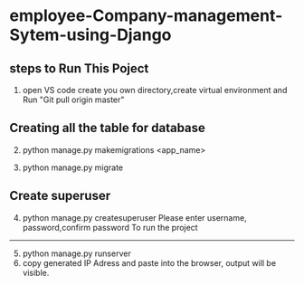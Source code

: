 # employee-Company-management-Sytem-using-Django


steps to Run This Poject
-------------------------

1. open VS code create you own directory,create virtual environment and
Run "Git pull origin master"

Creating all the table for database
--------------------------------
2. python manage.py makemigrations <app_name>

3. python manage.py migrate

Create superuser
----------------
4. python manage.py createsuperuser
Please enter username, password,confirm password
To run the project
------------------

5. python manage.py runserver
6. copy generated IP Adress and paste into the browser, output will be visible. 

